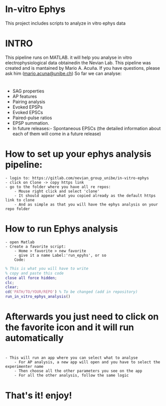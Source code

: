 # In-vitro Ephys
This project includes scripts to analyze in vitro ephys data
# INTRO
This pipeline runs on MATLAB. it will help you analyse in vitro electrophysiological data obtainedin the Nevian Lab. This pipeline was created and is mantained by Mario A. Acuña. If you have questions, please ask him (mario.acuna@unibe.ch)
So far we can analyse:
# 
- SAG properties
- AP features
- Pairing analysis
- Evoked EPSPs
- Evoked EPSCs
- Paired-pulse ratios
- EPSP summation.
- In future releases:- Spontaneous EPSCs 
(the detailed information about each of them will come in a future release)

# How to set up your ephys analysis pipeline:
	- login to: https://gitlab.com/nevian_group_unibe/in-vitro-ephys
	- click on Clone -> copy https link
	- go to the folder where you have all re repos:
		- Mouse right click and select 'clone'
		- It should appear what you copied already as the default https link to clone
		- And as simple as that you will have the ephys analysis on your repo folder
		
# How to run Ephys analysis
	- open Matlab
	- Create a favorite script:
		- Home > favorite > new favorite
		- give it a name Label:'run_epyhs', or so
		Code:
		
```matlab 
% This is what you will have to write
% copy and paste this code
close all force hidden; 
clc;
clear;
cd('PATH/TO/YOUR/REPO') % To be changed (add in repository)
run_in_vitro_ephys_analysis()
```
# Afterwards you just need to click on the favorite icon and it will run automatically
#
	- This will run an app where you can select what to analyse
		- For AP analysis, a new app will open and you have to select the experimenter name
		- Then choose all the other parameters you see on the app
		- For all the other analysis, follow the same logic
		
# That's it! enjoy!
